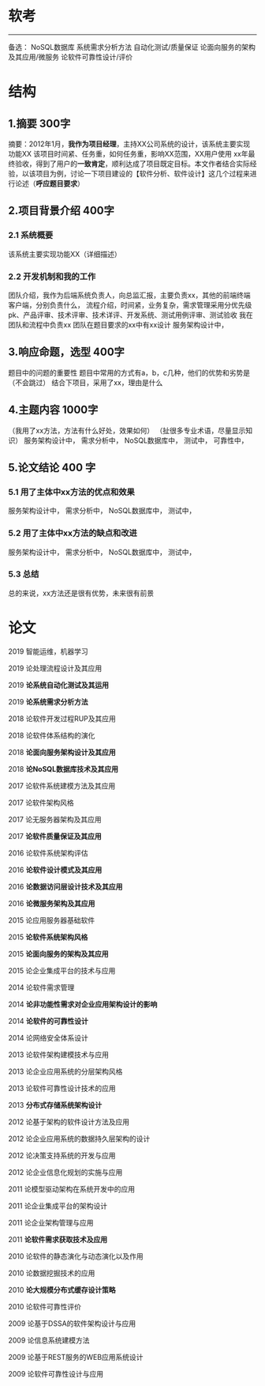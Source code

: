 
# 软考



---
备选：
NoSQL数据库
系统需求分析方法
自动化测试/质量保证
论面向服务的架构及其应用/微服务
论软件可靠性设计/评价

# 结构

## 1.摘要 300字
摘要：2012年1月，**我作为项目经理**，主持XX公司系统的设计，该系统主要实现功能XX
该项目时间紧、任务重，如何任务重，影响XX范围，XX用户使用
xx年最终验收，得到了用户的**一致肯定**，顺利达成了项目既定目标。本文作者结合实际经验，以该项目为例，讨论一下项目建设的【软件分析、软件设计】这几个过程来进行论述（**呼应题目要求**）

## 2.项目背景介绍 400字

### 2.1 系统概要
该系统主要实现功能XX（详细描述）

### 2.2 开发机制和我的工作
团队介绍，我作为后端系统负责人，向总监汇报，主要负责xx，其他的前端终端客户端，分别负责什么，
流程介绍，时间紧，业务复杂，需求管理采用分优先级pk、产品评审、技术评审、技术详评、开发系统、测试用例评审、测试验收
我在团队和流程中负责xx
团队在题目要求的xx中有xx设计
服务架构设计中，


## 3.响应命题，选型 400字
题目中的问题的重要性
题目中常用的方式有a，b，c几种，他们的优势和劣势是（不会跳过）
结合下项目，采用了xx，理由是什么

## 4.主题内容 1000字
（我用了xx方法，方法有什么好处，效果如何）
（扯很多专业术语，尽量显示知识）
服务架构设计中，
需求分析中，
NoSQL数据库中，
测试中，
可靠性中，

## 5.论文结论 400 字

### 5.1 用了主体中xx方法的优点和效果
服务架构设计中，
需求分析中，
NoSQL数据库中，
测试中，

### 5.2 用了主体中xx方法的缺点和改进
服务架构设计中，
需求分析中，
NoSQL数据库中，
测试中，

### 5.3 总结
总的来说，xx方法还是很有优势，未来很有前景


# 论文

2019 智能运维，机器学习

2019 论处理流程设计及其应用

2019 **论系统自动化测试及其运用**

2019 **论系统需求分析方法**

2018 论软件开发过程RUP及其应用

2018 论软件体系结构的演化

2018 **论面向服务架构设计及其应用**

2018 **论NoSQL数据库技术及其应用**

2017 论软件系统建模方法及其应用

2017 论软件架构风格

2017 论无服务器架构及其应用

2017 **论软件质量保证及其应用**

2016 论软件系统架构评估

2016 **论软件设计模式及其应用**

2016 **论数据访问层设计技术及其应用**

2016 **论微服务架构及其应用**

2015 论应用服务器基础软件

2015 **论软件系统架构风格**

2015 **论面向服务的架构及其应用**

2015 论企业集成平台的技术与应用

2014 论软件需求管理

2014 **论非功能性需求对企业应用架构设计的影响**

2014 **论软件的可靠性设计**

2014 论网络安全体系设计

2013 论软件架构建模技术与应用

2013 论企业应用系统的分层架构风格

2013 论软件可靠性设计技术的应用

2013 **分布式存储系统架构设计**

2012 论基于架构的软件设计方法及应用

2012 论企业应用系统的数据持久层架构的设计

2012 论决策支持系统的开发与应用

2012 论企业信息化规划的实施与应用

2011 论模型驱动架构在系统开发中的应用

2011 论企业集成平台的架构设计

2011 论企业架构管理与应用

2011 **论软件需求获取技术及应用**

2010 论软件的静态演化与动态演化以及作用

2010 论数据挖掘技术的应用

2010 **论大规模分布式缓存设计策略**

2010 论软件可靠性评价

2009 论基于DSSA的软件架构设计与应用

2009 论信息系统建模方法

2009 论基于REST服务的WEB应用系统设计

2009 论软件可靠性设计与应用





